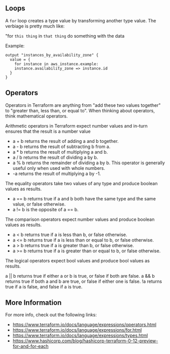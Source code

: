 ## Loops

A `for` loop creates a type value by transforming another type value. The verbiage is pretty much like:

"for `this thing` in `that thing` do something with the data

Example:
```
output "instances_by_availability_zone" {
  value = {
    for instance in aws_instance.example:
    instance.availability_zone => instance.id
  }
}
```

## Operators
Operators in Terraform are anything from "add these two values together" to "greater than, less than, or equal to". When thinking about operators, think mathematical operators.

Arithmetic operators in Terraform expect number values and in-turn ensures that the result is a number value

- a + b returns the result of adding a and b together.
- a - b returns the result of subtracting b from a.
- a * b returns the result of multiplying a and b.
- a / b returns the result of dividing a by b.
- a % b returns the remainder of dividing a by b. This operator is generally useful only when used with whole numbers.
- -a returns the result of multiplying a by -1.

The equality operators take two values of any type and produce boolean values as results.

- a == b returns true if a and b both have the same type and the same value, or false otherwise.
- a != b is the opposite of a == b.

The comparison operators expect number values and produce boolean values as results.

- a < b returns true if a is less than b, or false otherwise.
- a <= b returns true if a is less than or equal to b, or false otherwise.
- a > b returns true if a is greater than b, or false otherwise.
- a >= b returns true if a is greater than or equal to b, or false otherwise.

The logical operators expect bool values and produce bool values as results.

a || b returns true if either a or b is true, or false if both are false.
a && b returns true if both a and b are true, or false if either one is false.
!a returns true if a is false, and false if a is true.

## More Information
For more info, check out the following links:
- https://www.terraform.io/docs/language/expressions/operators.html
- https://www.terraform.io/docs/language/expressions/for.html
- https://www.terraform.io/docs/language/expressions/types.html
- https://www.hashicorp.com/blog/hashicorp-terraform-0-12-preview-for-and-for-each